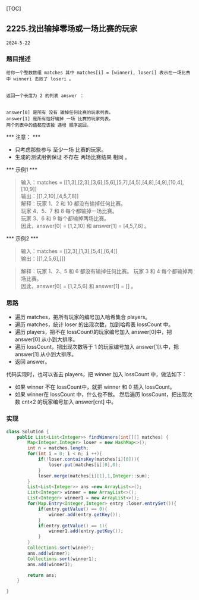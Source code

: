 [TOC]
## 2225.找出输掉零场或一场比赛的玩家

```
2024-5-22
```
### 题目描述
```
给你一个整数数组 matches 其中 matches[i] = [winneri, loseri] 表示在一场比赛中 winneri 击败了 loseri 。  


返回一个长度为 2 的列表 answer ：


answer[0] 是所有 没有 输掉任何比赛的玩家列表。                  
answer[1] 是所有恰好输掉 一场 比赛的玩家列表。              
两个列表中的值都应该按 递增 顺序返回。                                                 

```
*** 注意： ***

+ 只考虑那些参与 至少一场 比赛的玩家。
+ 生成的测试用例保证 不存在 两场比赛结果 相同 。

*** 示例1 ***
> 输入：matches = [[1,3],[2,3],[3,6],[5,6],[5,7],[4,5],[4,8],[4,9],[10,4],[10,9]]                                    
> 输出：[[1,2,10],[4,5,7,8]]                                                       
> 解释：玩家 1、2 和 10 都没有输掉任何比赛。                    
玩家 4、5、7 和 8 每个都输掉一场比赛。                      
玩家 3、6 和 9 每个都输掉两场比赛。                     
因此，answer[0] = [1,2,10] 和 answer[1] = [4,5,7,8] 。                                  

        
*** 示例2 ***
> 输入：matches = [[2,3],[1,3],[5,4],[6,4]]                                                          
> 输出：[[1,2,5,6],[]]                                    

> 解释：玩家 1、2、5 和 6 都没有输掉任何比赛。
玩家 3 和 4 每个都输掉两场比赛。                        
因此，answer[0] = [1,2,5,6] 和 answer[1] = [] 。                                                               
 
### 思路          

+ 遍历 matches，把所有玩家的编号加入哈希集合 players。
+ 遍历 matches，统计 loser 的出现次数，加到哈希表 lossCount 中。
+ 遍历 players，把不在 lossCount\的玩家编号加入 answer[0]中，把 answer[0] 从小到大排序。
+ 遍历 lossCount，把出现次数等于 1 的玩家编号加入 answer[1]\ 中，把 answer[1] 从小到大排序。
+ 返回 answer。


代码实现时，也可以省去 players，把 winner 加入 lossCount 中，做法如下：

+ 如果 winner 不在 lossCount中，就把 winner 和 0 插入 lossCount。
+ 如果 winner在 lossCount 中，什么也不做。
然后遍历 lossCount，把出现次数 cnt<2 的玩家编号加入 answer[cnt] 中。


         
### 实现
```java
class Solution {
    public List<List<Integer>> findWinners(int[][] matches) {
        Map<Integer,Integer> loser = new HashMap<>();
        int n = matches.length;
        for(int i = 0; i < n; i ++){
            if(!loser.containsKey(matches[i][0])){
                loser.put(matches[i][0],0);
            }
            loser.merge(matches[i][1],1,Integer::sum);
        }
        List<List<Integer>> ans =new ArrayList<>();
        List<Integer> winner = new ArrayList<>();
        List<Integer> winner1 = new ArrayList<>();
        for(Map.Entry<Integer,Integer> entry :loser.entrySet()){
            if(entry.getValue() == 0){
                winner.add(entry.getKey());
            }
            if(entry.getValue() == 1){
                winner1.add(entry.getKey());
            }
        }
        Collections.sort(winner);
        ans.add(winner);
        Collections.sort(winner1);
        ans.add(winner1);

        return ans;
    }

}
```